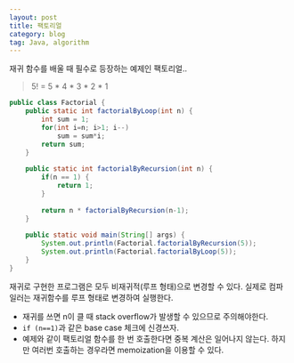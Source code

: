```yaml
---
layout: post
title: 팩토리얼
category: blog
tag: Java, algorithm
---
```


재귀 함수를 배울 때 필수로 등장하는 예제인 팩토리얼..
> 5! = 5 * 4 * 3 * 2 * 1

<!-- more -->

```java
public class Factorial {
    public static int factorialByLoop(int n) {
        int sum = 1;
        for(int i=n; i>1; i--)
            sum = sum*i;
        return sum;
    }
     
    public static int factorialByRecursion(int n) {
        if(n == 1) {
            return 1;
        }
         
        return n * factorialByRecursion(n-1);
    }
     
    public static void main(String[] args) {
        System.out.println(Factorial.factorialByRecursion(5));
        System.out.println(Factorial.factorialByLoop(5));
    }
}
```

재귀로 구현한 프로그램은 모두 비재귀적(루프 형태)으로 변경할 수 있다. 실제로 컴파일러는 재귀함수를 루프 형태로 변경하여 실행한다.

 - 재귀를 쓰면 n이 클 때 stack overflow가 발생할 수 있으므로 주의해야한다.
 - `if (n==1)`과 같은 base case 체크에 신경쓰자. 
 - 예제와 같이 팩토리얼 함수를 한 번 호출한다면 중복 계산은 일어나지 않는다. 하지만 여러번 호출하는 경우라면 memoization을 이용할 수 있다.